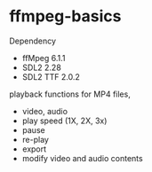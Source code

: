 # ffmpeg-basics 

Dependency 
- ffMpeg 6.1.1
- SDL2 2.28
- SDL2 TTF 2.0.2

playback functions for MP4 files, 
- video, audio
- play speed (1X, 2X, 3x)
- pause
- re-play
- export
- modify video and audio contents
